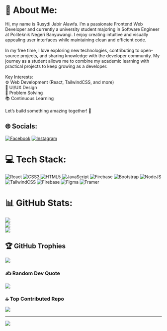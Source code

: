 # 💫 About Me:

Hi, my name is Rusydi Jabir Alawfa. I’m a passionate Frontend Web Developer and currently a university student majoring in Software Engineer at Politeknik Negeri Banyuwangi. I enjoy creating intuitive and visually appealing user interfaces while maintaining clean and efficient code.<br><br>In my free time, I love exploring new technologies, contributing to open-source projects, and sharing knowledge with the developer community. My journey as a student allows me to combine my academic learning with practical projects to keep growing as a developer.<br><br>Key Interests:<br> ⚙ Web Development (React, TailwindCSS, and more)<br> 🎍 UI/UX Design<br> 🧠 Problem Solving<br> 📚 Continuous Learning<br><br>Let’s build something amazing together! 🚀

## 🌐 Socials:

[![Facebook](https://img.shields.io/badge/Facebook-%231877F2.svg?logo=Facebook&logoColor=white)](https://facebook.com/@jabiralawfaa) [![Instagram](https://img.shields.io/badge/Instagram-%23E4405F.svg?logo=Instagram&logoColor=white)](https://instagram.com/@jabiralawfaa)

# 💻 Tech Stack:

![React](https://img.shields.io/badge/react-%2320232a.svg?style=for-the-badge&logo=react&logoColor=%2361DAFB) ![CSS3](https://img.shields.io/badge/css3-%231572B6.svg?style=for-the-badge&logo=css3&logoColor=white) ![HTML5](https://img.shields.io/badge/html5-%23E34F26.svg?style=for-the-badge&logo=html5&logoColor=white) ![JavaScript](https://img.shields.io/badge/javascript-%23323330.svg?style=for-the-badge&logo=javascript&logoColor=%23F7DF1E) ![Firebase](https://img.shields.io/badge/firebase-%23039BE5.svg?style=for-the-badge&logo=firebase) ![Bootstrap](https://img.shields.io/badge/bootstrap-%238511FA.svg?style=for-the-badge&logo=bootstrap&logoColor=white) ![NodeJS](https://img.shields.io/badge/node.js-6DA55F?style=for-the-badge&logo=node.js&logoColor=white) ![TailwindCSS](https://img.shields.io/badge/tailwindcss-%2338B2AC.svg?style=for-the-badge&logo=tailwind-css&logoColor=white) ![Firebase](https://img.shields.io/badge/firebase-a08021?style=for-the-badge&logo=firebase&logoColor=ffcd34) ![Figma](https://img.shields.io/badge/figma-%23F24E1E.svg?style=for-the-badge&logo=figma&logoColor=white) ![Framer](https://img.shields.io/badge/Framer-black?style=for-the-badge&logo=framer&logoColor=blue)

# 📊 GitHub Stats:

![](https://github-readme-stats.vercel.app/api?username=jabiralawfaa&theme=dark&hide_border=false&include_all_commits=true&count_private=false)<br/>
![](https://github-readme-streak-stats.herokuapp.com/?user=jabiralawfaa&theme=dark&hide_border=false)<br/>
![](https://github-readme-stats.vercel.app/api/top-langs/?username=jabiralawfaa&theme=dark&hide_border=false&include_all_commits=true&count_private=false&layout=compact)

## 🏆 GitHub Trophies

![](https://github-profile-trophy.vercel.app/?username=jabiralawfaa&theme=radical&no-frame=false&no-bg=true&margin-w=4)

### ✍️ Random Dev Quote

![](https://quotes-github-readme.vercel.app/api?type=horizontal&theme=dark)

### 🔝 Top Contributed Repo

![](https://github-contributor-stats.vercel.app/api?username=jabiralawfaa&limit=5&theme=dark&combine_all_yearly_contributions=true)

---

[![](https://visitcount.itsvg.in/api?id=jabiralawfaa&icon=0&color=0)](https://visitcount.itsvg.in)

<!-- Proudly created with GPRM ( https://gprm.itsvg.in ) -->
